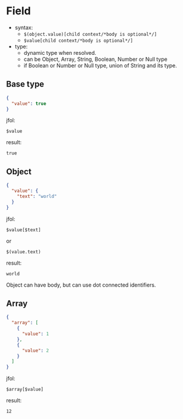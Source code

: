 # Field
- syntax:
  - `$(object.value)[child context/*body is optional*/]`
  - `$value[child context/*body is optional*/]`
- type:
  - dynamic type when resolved.
  - can be Object, Array, String, Boolean, Number or Null type
  - if Boolean or Number or Null type, union of String and its type.

## Base type
```json
{
  "value": true
}
```

jfol:
```
$value
```

result:
```
true
```

## Object
```json
{
  "value": {
    "text": "world" 
  }
}
```

jfol:
```
$value[$text]
```
or
```
$(value.text)
```

result:
```
world
```

Object can have body, but can use dot connected identifiers.

## Array
```json
{
  "array": [
    {
      "value": 1
    },
    {
      "value": 2
    }
  ]
}
```

jfol:
```
$array[$value]
```

result:
```
12
```